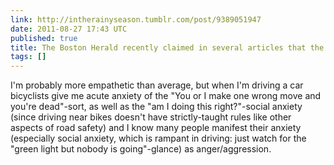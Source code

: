 ```yaml
---
link: http://intherainyseason.tumblr.com/post/9389051947
date: 2011-08-27 17:43 UTC
published: true
title: The Boston Herald recently claimed in several articles that the...
tags: []
---
```


I'm probably more empathetic than average, but when I'm driving a car bicyclists give me acute anxiety of the "You or I make one wrong move and you're dead"-sort, as well as the "am I doing this right?"-social anxiety (since driving near bikes doesn't have strictly-taught rules like other aspects of road safety) and I know many people manifest their anxiety (especially social anxiety, which is rampant in driving: just watch for the "green light but nobody is going"-glance) as anger/aggression.

